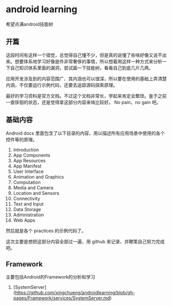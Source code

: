 # android learning
希望点满android技能树

## 开篇
这段时间有这样一个错觉，总觉得自己懂不少，但是真的说懂了些啥好像又说不出来。想要体系地学习好像是件非常奢侈的事情，所以想着用这样一种方式来分析一下自己知识体系里面的漏洞，尝试画一下技能树，看看自己到底几斤几两。

应用开发涉及到的内容范围广、其内涵也可以很深，所以要在使用的基础上弄清楚内涵，不仅要运行示例代码，还要去追踪源码探索原理。

最好的学习资料是官方文档。不过这个文档非常长，学起来肯定会繁琐。鉴于之前一直徘徊的状态，还是觉得拿这部分内容来啃比较好。 No pain，no gain 吧。

## 基础内容

Android docs 里面包含了以下目录的内容，用以描述所有应用场景中使用的各个控件等的原理。

1.  Introduction
2.  App Components
3.  App Resources
4.  App Manifest
5.  User Interface
6.  Animation and Graphics
7.  Computation
8.  Media and Camera
9.  Location and Sensors
10.  Connectivity
11.  Text and Input
12.  Data Storage
13.  Administration
14.  Web Apps

然后就是各个 practices 的示例代码了。

这次主要是想把这部分内容全部过一遍，用 github 来记录、并鞭策自己努力完成吧。

## Framework

主要包括Android的Framework的分析和学习

1. [SystemServer] (https://github.com/xingchueng/androidlearning/blob/gh-pages/Framework/services/SystemServer.md)
